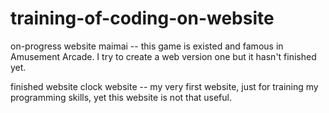 # training-of-coding-on-website

on-progress website
maimai -- this game is existed and famous in Amusement Arcade. I try to create a web version one but it hasn't finished yet.

finished website
clock website -- my very first website, just for training my programming skills, yet this website is not that useful.
